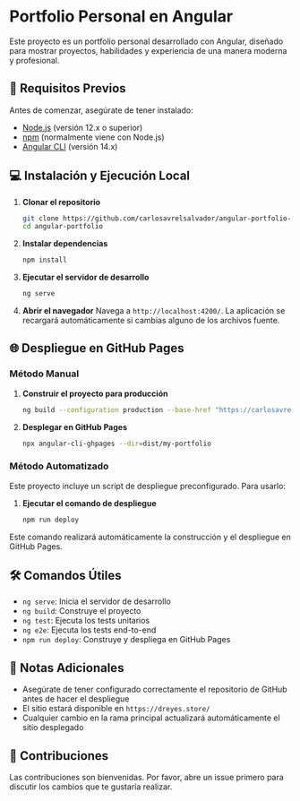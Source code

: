 # Portfolio Personal en Angular

Este proyecto es un portfolio personal desarrollado con Angular, diseñado para mostrar proyectos, habilidades y experiencia de una manera moderna y profesional.

## 🚀 Requisitos Previos

Antes de comenzar, asegúrate de tener instalado:

- [Node.js](https://nodejs.org/) (versión 12.x o superior)
- [npm](https://www.npmjs.com/) (normalmente viene con Node.js)
- [Angular CLI](https://github.com/angular/angular-cli) (versión 14.x)

## 💻 Instalación y Ejecución Local

1. **Clonar el repositorio**
   ```bash
   git clone https://github.com/carlosavrelsalvador/angular-portfolio-16.git
   cd angular-portfolio
   ```

2. **Instalar dependencias**
   ```bash
   npm install
   ```

3. **Ejecutar el servidor de desarrollo**
   ```bash
   ng serve
   ```

4. **Abrir el navegador**
   Navega a `http://localhost:4200/`. La aplicación se recargará automáticamente si cambias alguno de los archivos fuente.

## 🌐 Despliegue en GitHub Pages

### Método Manual

1. **Construir el proyecto para producción**
   ```bash
   ng build --configuration production --base-href "https://carlosavrelsalvador.github.io/angular-portfolio/"
   ```

2. **Desplegar en GitHub Pages**
   ```bash
   npx angular-cli-ghpages --dir=dist/my-portfolio
   ```

### Método Automatizado

Este proyecto incluye un script de despliegue preconfigurado. Para usarlo:

1. **Ejecutar el comando de despliegue**
   ```bash
   npm run deploy
   ```

Este comando realizará automáticamente la construcción y el despliegue en GitHub Pages.

## 🛠️ Comandos Útiles

- `ng serve`: Inicia el servidor de desarrollo
- `ng build`: Construye el proyecto
- `ng test`: Ejecuta los tests unitarios
- `ng e2e`: Ejecuta los tests end-to-end
- `npm run deploy`: Construye y despliega en GitHub Pages

## 📝 Notas Adicionales

- Asegúrate de tener configurado correctamente el repositorio de GitHub antes de hacer el despliegue
- El sitio estará disponible en `https://dreyes.store/`
- Cualquier cambio en la rama principal actualizará automáticamente el sitio desplegado

## 🤝 Contribuciones

Las contribuciones son bienvenidas. Por favor, abre un issue primero para discutir los cambios que te gustaría realizar.

